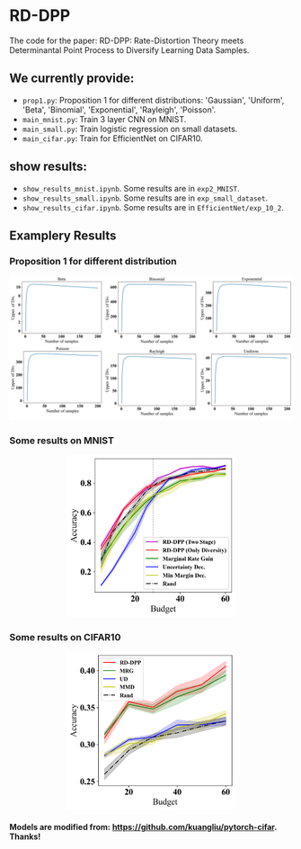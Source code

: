 # RD-DPP
The code for the paper: RD-DPP: Rate-Distortion Theory meets Determinantal Point Process to Diversify Learning Data Samples.

## We currently provide:
- ```prop1.py```: Proposition 1 for different distributions:
'Gaussian', 'Uniform', 'Beta', 'Binomial', 'Exponential', 'Rayleigh', 'Poisson'.
- ```main_mnist.py```: Train 3 layer CNN on MNIST.
- ```main_small.py```: Train logistic regression on small datasets.
- ```main_cifar.py```: Train for EfficientNet on CIFAR10. 


## show results:
- ```show_results_mnist.ipynb```. Some results are in ```exp2_MNIST```.
- ```show_results_small.ipynb```. Some results are in ```exp_small_dataset```.
- ```show_results_cifar.ipynb```. Some results are in ```EfficientNet/exp_10_2```.


## Examplery Results
### Proposition 1 for different distribution
<div align="center">
	<img src="https://github.com/XiwenChen-Clemson/RD-DPP/blob/main/view_phase.jpg" alt="Editor" width="800">
</div>


### Some results on MNIST
<div align="center">
	<img src="https://github.com/XiwenChen-Clemson/RD-DPP/blob/main/MNIST_clean.png" alt="Editor" width="300">
</div>

### Some results on CIFAR10

<div align="center">
	<img src="https://github.com/XiwenChen-Clemson/RD-DPP/blob/main/EfficientNet_CIFAR10_10.png" alt="Editor" width="300">
</div>





#### Models are modified from: https://github.com/kuangliu/pytorch-cifar. Thanks!



